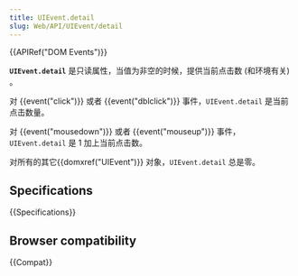 ```yaml
---
title: UIEvent.detail
slug: Web/API/UIEvent/detail
---
```


{{APIRef("DOM Events")}}

**`UIEvent.detail`** 是只读属性，当值为非空的时候，提供当前点击数 (和环境有关) 。

对 {{event("click")}} 或者 {{event("dblclick")}} 事件，`UIEvent.detail` 是当前点击数量。

对 {{event("mousedown")}} 或者 {{event("mouseup")}} 事件，`UIEvent.detail` 是 1 加上当前点击数。

对所有的其它{{domxref("UIEvent")}} 对象，`UIEvent.detail` 总是零。

## Specifications

{{Specifications}}

## Browser compatibility

{{Compat}}
